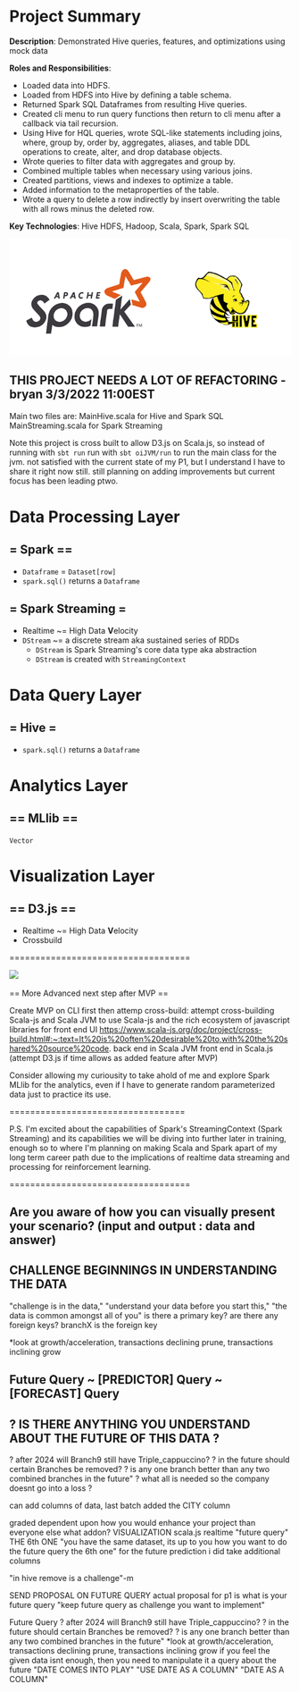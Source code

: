 # Project Summary

**Description**: Demonstrated Hive queries, features, and optimizations using mock data

**Roles and Responsibilities**:
- Loaded data into HDFS.
- Loaded from HDFS into Hive by defining a table schema.
- Returned Spark SQL Dataframes from resulting Hive queries.
- Created cli menu to run query functions then return to cli menu after a callback via tail recursion.
- Using Hive for HQL queries, wrote SQL-like statements including joins, where, group by, order by, aggregates, aliases, and table DDL operations to create, alter, and drop database objects.
- Wrote queries to filter data with aggregates and group by.
- Combined multiple tables when necessary using various joins.
- Created partitions, views and indexes to optimize a table.
- Added information to the metaproperties of the table.
- Wrote a query to delete a row indirectly by insert overwriting the table with all rows minus the deleted row.

**Key Technologies**: Hive HDFS, Hadoop, Scala, Spark, Spark SQL

![](docs/images/hive-spark-graphic.png)

## THIS PROJECT NEEDS A LOT OF REFACTORING -bryan 3/3/2022 11:00EST

Main two files are:
MainHive.scala for Hive and Spark SQL
MainStreaming.scala for Spark Streaming

Note this project is cross built to allow D3.js on Scala.js, so instead of running with `sbt run` run with `sbt oiJVM/run` to run the main class for the jvm.
not satisfied with the current state of my P1, but I understand I have to share it right now still. still planning on adding improvements but current focus has been leading ptwo.

# Data Processing Layer
## = Spark ==
- `Dataframe` = `Dataset[row]`
- `spark.sql()` returns a `Dataframe`
## = Spark Streaming =
- Realtime ~= High Data **V**elocity
- `DStream` ~= a discrete stream aka sustained series of RDDs
  - `DStream` is Spark Streaming's core data type aka abstraction
  - `DStream` is created with `StreamingContext`

# Data Query Layer
## = Hive =
- `spark.sql()` returns a `Dataframe`

# Analytics Layer
## == MLlib ==
`Vector`

# Visualization Layer
## == D3.js ==
- Realtime ~= High Data **V**elocity
- Crossbuild 

===================================


![](https://i.imgur.com/3wzWB9o.png)













































































== More Advanced next step after MVP ==

Create MVP on CLI first then attemp cross-build:
  attempt cross-building Scala-js and Scala JVM to use Scala-js and the rich ecosystem of javascript libraries for front end UI 
  https://www.scala-js.org/doc/project/cross-build.html#:~:text=It%20is%20often%20desirable%20to,with%20the%20shared%20source%20code.
  back end in Scala JVM
  front end in Scala.js 
    (attempt D3.js if time allows as added feature after MVP)

Consider allowing my curiousity to take ahold of me and explore Spark MLlib
for the analytics, even if I have to generate random parameterized data just to practice its use.

==================================

P.S. I'm excited about the capabilities of Spark's StreamingContext (Spark Streaming) and its capabilities we will be diving into further later in training, enough so to where I'm planning on making Scala and Spark apart of my long term career path due to the implications of realtime data streaming and processing for reinforcement learning. 


===================================





## Are you aware of how you can visually present your scenario? (input and output : data and answer)

## CHALLENGE BEGINNINGS IN UNDERSTANDING THE DATA
"challenge is in the data,"
"understand your data before you start this,"
"the data is common amongst all of you"
  is there a primary key? are there any foreign keys?
  branchX is the foreign key

 *look at growth/acceleration, transactions declining prune, transactions inclining grow
## Future Query ~ [PREDICTOR] Query ~ [FORECAST] Query
##  ? IS THERE ANYTHING YOU UNDERSTAND ABOUT THE FUTURE OF THIS DATA ?
  ? after 2024 will Branch9 still have Triple_cappuccino?
  ? in the future should certain Branches be removed?
  ? is any one branch better than any two combined branches in the future"
  ? what all is needed so the company doesnt go into a loss ?

can add columns of data, last batch added the CITY column

graded dependent upon how you would enhance your project than everyone else
what addon?
  VISUALIZATION scala.js realtime
  "future query" THE 6th ONE
  "you have the same dataset, its up to you how you want to do the future query the 6th one"
  for the future prediction i did take additional columns

"in hive remove is a challenge"-m

SEND PROPOSAL ON FUTURE QUERY
actual proposal for p1 is what is your future query
"keep future query as challenge you want to implement"

Future Query
  ? after 2024 will Branch9 still have Triple_cappuccino?
  ? in the future should certain Branches be removed?
  ? is any one branch better than any two combined branches in the future"
 *look at growth/acceleration, transactions declining prune, transactions inclining grow
  if you feel the given data isnt enough, then you need to manipulate it
  a query about the future
  "DATE COMES INTO PLAY" "USE DATE AS A COLUMN"
  "DATE AS A COLUMN"

